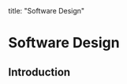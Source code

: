 <frontmatter>
title: "Software Design"
</frontmatter>

<link rel="stylesheet" href="{{baseUrl}}/css/textbook.css">

<div class="website-content">

# Software Design

## Introduction
<panel header="================================================================"
    type="seamless" alt="introduction">
  <include src="introduction/index.md#main" />
</panel>

</div>
